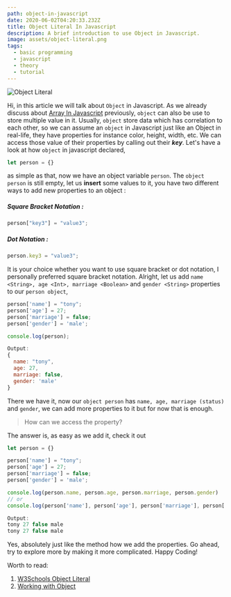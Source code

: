```yaml
---
path: object-in-javascript
date: 2020-06-02T04:20:33.232Z
title: Object Literal In Javascript
description: A brief introduction to use Object in Javascript.
image: assets/object-literal.png
tags:
  - basic programming
  - javascript
  - theory
  - tutorial
---
```

![Object Literal](assets/object-literal.png "Object Literal")

Hi, in this article we will talk about `Object` in Javascript. As we already discuss about [Array In Javascript](https://www.bhaktidev.com/blog/array-in-javascript/) previously, `object` can also be use to store multiple value in it. Usually, `object` store data which has correlation to each other, so we can assume an `object` in Javascript just like an Object in real-life, they have properties for instance  color, height, width, etc. We can access those value of their properties by calling out their ***key***. Let's have a look at how `object` in javascript declared,

```javascript
let person = {}
```

as simple as that, now we have an object variable `person`. The `object person` is still empty, let us **insert** some values to it, you have two different ways to add new properties to an object :

##### Square Bracket Notation :

```javascript
person["key3"] = "value3";
```

##### Dot Notation :

```javascript
person.key3 = "value3";
```

It is your choice whether you want to use square bracket or dot notation, I personally preferred square bracket notation. Alright, let us add `name <String>, age <Int>, marriage <Boolean>` and `gender <String>` properties to our `person object`,

```javascript
person['name'] = "tony";
person['age'] = 27;
person['marriage'] = false;
person['gender'] = 'male';

console.log(person);
```

```javascript
Output:
{
  name: "tony",
  age: 27,
  marriage: false,
  gender: 'male'
}
```

There we have it, now our `object person` has `name, age, marriage (status)` and `gender`, we can add more properties to it but for now that is enough. 

> How can we access the property?

The answer is, as easy as we add it, check it out

```javascript
let person = {}

person['name'] = "tony";
person['age'] = 27;
person['marriage'] = false;
person['gender'] = 'male';

console.log(person.name, person.age, person.marriage, person.gender)
// or
console.log(person['name'], person['age'], person['marriage'], person['gender'])
```

```javascript
Output: 
tony 27 false male
tony 27 false male
```

 Yes, absolutely just like the method how we add the properties. Go ahead, try to explore more by making it more complicated. Happy Coding!

Worth to read:

1. [W3Schools Object Literal](https://www.w3schools.com/js/js_objects.asp)
2. [Working with Object](https://developer.mozilla.org/en-US/docs/Web/JavaScript/Guide/Working_with_Objects)